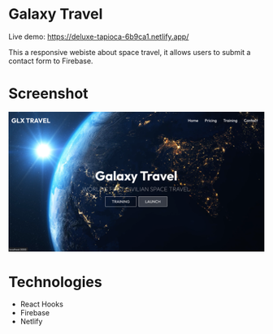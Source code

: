 <h1>Galaxy Travel</h1>

Live demo: https://deluxe-tapioca-6b9ca1.netlify.app/

<p>This a responsive webiste about space travel, it allows users to submit a contact form to Firebase.

<h1>Screenshot</h1>

![](src/assets/main-page.png)

<h1>Technologies</h1>
<ul>
  <li>React Hooks</li>
  <li>Firebase</li>
  <li>Netlify</li>
</ul>
